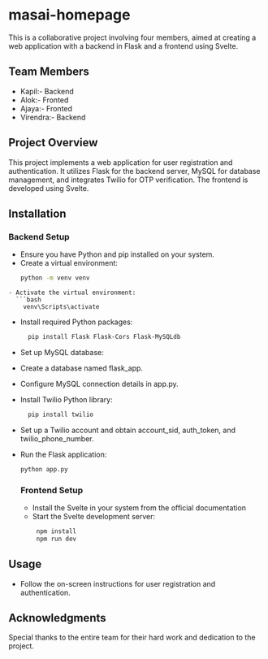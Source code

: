 # masai-homepage
This is a collaborative project involving four members, aimed at creating a web application with a backend in Flask and a frontend using Svelte.
## Team Members
- Kapil:- Backend
- Alok:- Fronted
- Ajaya:- Fronted
- Virendra:- Backend

## Project Overview
This project implements a web application for user registration and authentication. It utilizes Flask for the backend server, MySQL for database management, and integrates Twilio for OTP verification. The frontend is developed using Svelte.

## Installation

### Backend Setup
- Ensure you have Python and pip installed on your system.
- Create a virtual environment:
  ```bash
  python -m venv venv
```
- Activate the virtual environment:
  ```bash
    venv\Scripts\activate
  ```
- Install required Python packages:
  ```bash
    pip install Flask Flask-Cors Flask-MySQLdb
  ```
- Set up MySQL database:
- Create a database named flask_app.
- Configure MySQL connection details in app.py.
- Install Twilio Python library:
   ```bash
     pip install twilio
   ```
- Set up a Twilio account and obtain account_sid, auth_token, and twilio_phone_number.

- Run the Flask application:
  ```bash
  python app.py
  ```

  ### Frontend Setup
  - Install the Svelte in your system from the official documentation
  - Start the Svelte development server:
      ```bash
       npm install
       npm run dev
      ```
 ## Usage
 - Follow the on-screen instructions for user registration and authentication.

## Acknowledgments
Special thanks to the entire team for their hard work and dedication to the project.
 




